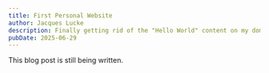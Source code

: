 ```yaml
---
title: First Personal Website
author: Jacques Lucke
description: Finally getting rid of the "Hello World" content on my domain.
pubDate: 2025-06-29
---
```


This blog post is still being written.
